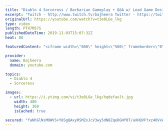 ```yaml
---
title: "Diablo 4 Sorceress / Barbarian Gameplay + Q&A w/ Lead Game Designer Joe Shelly - Blizzcon 2019 Demo"
excerpt: "Twitch - http://www.twitch.tv/bajheera Twitter - https://twitter.com/BajheeraWoW Instagram - https://Instagram.com/BajheeraWoW Facebook ..."
originalUrl: https://youtube.com/watch?v=t3e0LGe_lkg
type: video
length: PT47M57S
publishedDateTime: 2019-11-03T15:07:32Z
heat: 80

featuredContent: "<iframe width=\"800\" height=\"500\" frameborder=\"0\" src=\"https://www.youtube.com/embed/t3e0LGe_lkg\" allow=\"accelerometer; autoplay; encrypted-media; gyroscope; picture-in-picture\" allowfullscreen></iframe>"

provider:
  name: Bajheera
  domain: youtube.com

topics:
  - Diablo 4
  - Sorceress

images:
  - url: https://i.ytimg.com/vi/t3e0LGe_lkg/hqdefault.jpg
    width: 480
    height: 360
    isCached: true

secured: "faNhGlNsMOWVS+Y8SgQAxyRSMZxJcV3wy5dN8ZqeDGHf0T/aXHQVFtxz40VxWbNppPolL6pMski77F67rYvVrCAOIf8YP2qgOliEXkvZppi7BR/i5FuW0zDHSDW4cGdKRhBZ7lCYy644hjr3VPAv86aA1kfp3WmVfgahsL1jTfyDTKiymVyzBk3gPH9DLt6BsFf5l96EMWhIgnIdJl/v2FJvaoLaBpzKLP0L96X1vY4HbOzXdfp/u+njNTaK86nblAaedniJUAtI6CIY/vxdk4QVhhy2p6iWC6XP6qZOhiABFpXP+PuXRYBkC0aWW3TAXNEolmHf6JFYaADC189lCAAY0QuOz+jz8n0dkdGiKW5L4vmopxtJsJIe0DR+q2cahLEv3b0tD/QtFjtl4fwRhg==;a/IpvHJAk0Ixkz0ahJekKg=="
---
```


